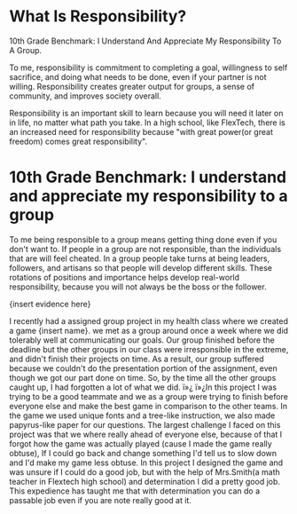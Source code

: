 What Is Responsibility?
===
10th Grade Benchmark: I Understand And Appreciate My Responsibility To A Group.

To me, responsibility is commitment to completing a goal, willingness to self sacrifice, and doing what needs to be done, even if your partner is not willing. Responsibility creates greater output for groups, a sense of community, and improves society overall.

Responsibility is an important skill to learn because you will need it later on in life, no matter what path you take. In a high school, like FlexTech, there is an increased need for responsibility because "with great power(or great freedom) comes great responsibility". 

10th Grade Benchmark: I understand and appreciate my responsibility to a group
===

To me being responsible to a group means getting thing done even if you don't want to.  If people in a group are not responsible, than the individuals that are will feel cheated.  In a group people take turns at being leaders, followers, and artisans so that people will develop different skills.  These rotations of positions and importance helps develop real-world responsibility, because you will not always be the boss or the follower. 

{insert evidence here}

I recently had a assigned group project in my health class where we created a game {insert name}. we met as a group around once a week where we did tolerably well at communicating our goals. Our group finished before the deadline but the other groups in our class were irresponsible in the extreme, and didn't finish their projects on time.  As a result, our group suffered because we couldn't do the presentation portion of the assignment, even though we got our part done on time.  So, by the time all the other groups caught up, I had forgotten a lot of what we did. 
ï»¿
ï»¿In this project I was trying to be a good teammate and we as a group were trying to finish before everyone else and make the best game in comparison to the other teams. In the game we used unique fonts and a tree-like instruction, we also made papyrus-like paper for our questions. The largest challenge I faced on this project was that we where really ahead of everyone else, because of that I forgot how the game was actually played (cause I made the game really obtuse), If I could go back and change something I'd tell us to slow down and I'd make my game less obtuse. In this project I designed the game and was unsure if I could do a good job, but with the help of Mrs.Smith(a math teacher in Flextech high school) and determination I did a pretty good job. This expedience has taught me that with determination you can do a passable job even if you are note really good at it.


